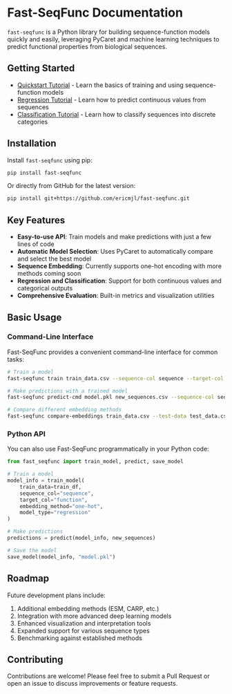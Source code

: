 # Fast-SeqFunc Documentation

`fast-seqfunc` is a Python library for building sequence-function models quickly and easily, leveraging PyCaret and machine learning techniques to predict functional properties from biological sequences.

## Getting Started

- [Quickstart Tutorial](quickstart.md) - Learn the basics of training and using sequence-function models
- [Regression Tutorial](tutorials/regression_tutorial.md) - Learn how to predict continuous values from sequences
- [Classification Tutorial](tutorials/classification_tutorial.md) - Learn how to classify sequences into discrete categories

## Installation

Install `fast-seqfunc` using pip:

```bash
pip install fast-seqfunc
```

Or directly from GitHub for the latest version:

```bash
pip install git+https://github.com/ericmjl/fast-seqfunc.git
```

## Key Features

- **Easy-to-use API**: Train models and make predictions with just a few lines of code
- **Automatic Model Selection**: Uses PyCaret to automatically compare and select the best model
- **Sequence Embedding**: Currently supports one-hot encoding with more methods coming soon
- **Regression and Classification**: Support for both continuous values and categorical outputs
- **Comprehensive Evaluation**: Built-in metrics and visualization utilities

## Basic Usage

### Command-Line Interface

Fast-SeqFunc provides a convenient command-line interface for common tasks:

```bash
# Train a model
fast-seqfunc train train_data.csv --sequence-col sequence --target-col function --embedding-method one-hot

# Make predictions with a trained model
fast-seqfunc predict-cmd model.pkl new_sequences.csv --sequence-col sequence --output-dir predictions --predictions-filename predictions.csv

# Compare different embedding methods
fast-seqfunc compare-embeddings train_data.csv --test-data test_data.csv
```

### Python API

You can also use Fast-SeqFunc programmatically in your Python code:

```python
from fast_seqfunc import train_model, predict, save_model

# Train a model
model_info = train_model(
    train_data=train_df,
    sequence_col="sequence",
    target_col="function",
    embedding_method="one-hot",
    model_type="regression"
)

# Make predictions
predictions = predict(model_info, new_sequences)

# Save the model
save_model(model_info, "model.pkl")
```

## Roadmap

Future development plans include:

1. Additional embedding methods (ESM, CARP, etc.)
2. Integration with more advanced deep learning models
3. Enhanced visualization and interpretation tools
4. Expanded support for various sequence types
5. Benchmarking against established methods

## Contributing

Contributions are welcome! Please feel free to submit a Pull Request or open an issue to discuss improvements or feature requests.
